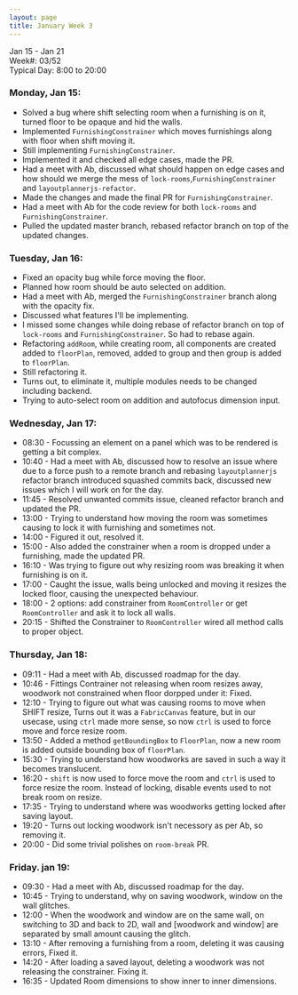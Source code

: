 ```yaml
---
layout: page
title: January Week 3
---
```


Jan 15 - Jan 21<br>
Week#: 03/52<br>
Typical Day: 8:00 to 20:00

### Monday, Jan 15:

- Solved a bug where shift selecting room when a furnishing is on it, turned floor to be opaque and hid the walls.
- Implemented `FurnishingConstrainer` which moves furnishings along with floor when shift moving it.
- Still implementing `FurnishingConstrainer`.
- Implemented it and checked all edge cases, made the PR.
- Had a meet with Ab, discussed what should happen on edge cases and how should we merge the mess of `lock-rooms`,`FurnishingConstrainer` and `layoutplannerjs-refactor`.
- Made the changes and made the final PR for `FurnishingConstrainer`.
- Had a meet with Ab for the code review for both `lock-rooms` and `FurnishingConstrainer`.
- Pulled the updated master branch, rebased refactor branch on top of the updated changes.

### Tuesday, Jan 16:

- Fixed an opacity bug while force moving the floor.
- Planned how room should be auto selected on addition.
- Had a meet with Ab, merged the `FurnishingConstrainer` branch along with the opacity fix.
- Discussed what features I'll be implementing.
- I missed some changes while doing rebase of refactor branch on top of `lock-rooms` and `FurnishingConstrainer`. So had to rebase again.
- Refactoring `addRoom`, while creating room, all components are created added to `floorPlan`, removed, added to group and then group is added to `floorPlan`.
- Still refactoring it.
- Turns out, to eliminate it, multiple modules needs to be changed including backend.
- Trying to auto-select room on addition and autofocus dimension input.

### Wednesday, Jan 17:

- 08:30 - Focussing an element on a panel which was to be rendered is getting a bit complex.
- 10:40 - Had a meet with Ab, discussed how to resolve an issue where due to a force push to a remote branch and rebasing `layoutplannerjs` refactor branch introduced squashed commits back, discussed new issues which I will work on for the day.
- 11:45 - Resolved unwanted commits issue, cleaned refactor branch and updated the PR.
- 13:00 - Trying to understand how moving the room was sometimes causing to lock it with furnishing and sometimes not.
- 14:00 - Figured it out, resolved it.
- 15:00 - Also added the constrainer when a room is dropped under a furnishing, made the updated PR.
- 16:10 - Was trying to figure out why resizing room was breaking it when furnishing is on it.
- 17:00 - Caught the issue, walls being unlocked and moving it resizes the locked floor, causing the unexpected behaviour.
- 18:00 - 2 options: add constrainer from `RoomController` or get `RoomController` and ask it to lock all walls.
- 20:15 - Shifted the Constrainer to `RoomController` wired all method calls to proper object.

### Thursday, Jan 18:

- 09:11 - Had a meet with Ab, discussed roadmap for the day.
- 10:46 - Fittings Contrainer not releasing when room resizes away, woodwork not constrained when floor dorpped under it: Fixed.
- 12:10 - Trying to figure out what was causing rooms to move when SHIFT resize, Turns out it was a `FabricCanvas` feature, but in our usecase, using `ctrl` made more sense, so now `ctrl` is used to force move and force resize room.
- 13:50 - Added a method `getBoundingBox` to `FloorPlan`, now a new room is added outside bounding box of `floorPlan`.
- 15:30 - Trying to understand how woodworks are saved in such a way it becomes translucent.
- 16:20 - `shift` is now used to force move the room and `ctrl` is used to force resize the room. Instead of locking, disable events used to not break room on resize.
- 17:35 - Trying to understand where was woodworks getting locked after saving layout.
- 19:20 - Turns out locking woodwork isn't necessory as per Ab, so removing it.
- 20:00 - Did some trivial polishes on `room-break` PR.

### Friday. jan 19:

- 09:30 - Had a meet with Ab, discussed roadmap for the day.
- 10:45 - Trying to understand, why on saving woodwork, window on the wall glitches.
- 12:00 - When the woodwork and window are on the same wall, on switching to 3D and back to 2D, wall and [woodwork and window] are separated by small amount causing the glitch.
- 13:10 - After removing a furnishing from a room, deleting it was causing errors, Fixed it.
- 14:20 - After loading a saved layout, deleting a woodwork was not releasing the constrainer. Fixing it.
- 16:35 - Updated Room dimensions to show inner to inner dimensions.